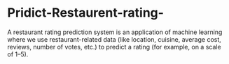 # Pridict-Restaurent-rating-
A restaurant rating prediction system is an application of machine learning where we use restaurant-related data (like location, cuisine, average cost, reviews, number of votes, etc.) to predict a rating (for example, on a scale of 1–5).

